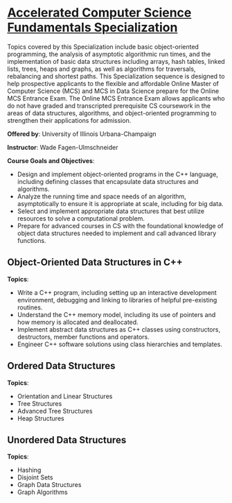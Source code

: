 # [Accelerated Computer Science Fundamentals Specialization](https://www.coursera.org/specializations/cs-fundamentals)

Topics covered by this Specialization include basic object-oriented programming, the analysis of asymptotic algorithmic run times, and the implementation of basic data structures including arrays, hash tables, linked lists, trees, heaps and graphs, as well as algorithms for traversals, rebalancing and shortest paths. This Specialization sequence is designed to help prospective applicants to the flexible and affordable Online Master of Computer Science (MCS) and MCS in Data Science prepare for the Online MCS Entrance Exam. The Online MCS Entrance Exam allows applicants who do not have graded and transcripted prerequisite CS coursework in the areas of data structures, algorithms, and object-oriented programming to strengthen their applications for admission.

**Offered by**: University of Illinois Urbana-Champaign

**Instructor**: Wade Fagen-Ulmschneider

**Course Goals and Objectives**:
- Design and implement object-oriented programs in the C++ language, including defining classes that encapsulate data structures and algorithms.
- Analyze the running time and space needs of an algorithm, asymptotically to ensure it is appropriate at scale, including for big data.
- Select and implement appropriate data structures that best utilize resources to solve a computational problem.
- Prepare for advanced courses in CS with the foundational knowledge of object data structures needed to implement and call advanced library functions.

## Object-Oriented Data Structures in C++

**Topics**:
- Write a C++ program, including setting up an interactive development environment, debugging and linking to libraries of helpful pre-existing routines.
- Understand the C++ memory model, including its use of pointers and how memory is allocated and deallocated.
- Implement abstract data structures as C++ classes using constructors, destructors, member functions and operators.
- Engineer C++ software solutions using class hierarchies and templates.

## Ordered Data Structures

**Topics**:
- Orientation and Linear Structures
- Tree Structures
- Advanced Tree Structures
- Heap Structures

## Unordered Data Structures

**Topics**:
- Hashing
- Disjoint Sets
- Graph Data Structures
- Graph Algorithms

